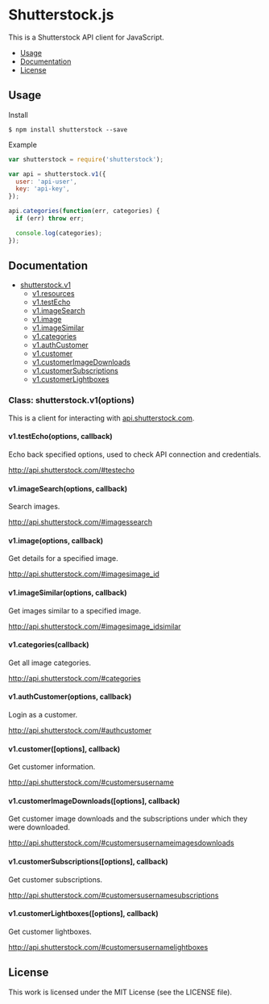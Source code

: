 # Shutterstock.js

This is a Shutterstock API client for JavaScript.

 * [Usage](#usage)
 * [Documentation](#documentation)
 * [License](#license)

## Usage

Install

``` console
$ npm install shutterstock --save
```

Example

``` javascript
var shutterstock = require('shutterstock');

var api = shutterstock.v1({
  user: 'api-user',
  key: 'api-key',
});

api.categories(function(err, categories) {
  if (err) throw err;

  console.log(categories);
});
```

## Documentation

 * [shutterstock.v1](#class-shutterstockv1options)
   * [v1.resources](#v1resourcescallback)
   * [v1.testEcho](#v1testechooptions-callback)
   * [v1.imageSearch](#v1imagesearchoptions-callback)
   * [v1.image](#v1imageoptions-callback)
   * [v1.imageSimilar](#v1imagesimilaroptions-callback)
   * [v1.categories](#v1categoriescallback)
   * [v1.authCustomer](#v1authcustomeroptions-callback)
   * [v1.customer](#v1customeroptions-callback)
   * [v1.customerImageDownloads](#v1customerimagedownloadsoptions-callback)
   * [v1.customerSubscriptions](#v1customerlightboxesoptions-callback)
   * [v1.customerLightboxes](#v1customerlightboxesoptions-callback)

### Class: shutterstock.v1(options)

This is a client for interacting with [api.shutterstock.com](http://api.shutterstock.com).

#### v1.testEcho(options, callback)

Echo back specified options, used to check API connection and credentials.

http://api.shutterstock.com/#testecho

#### v1.imageSearch(options, callback)

Search images.

http://api.shutterstock.com/#imagessearch

#### v1.image(options, callback)

Get details for a specified image.

http://api.shutterstock.com/#imagesimage_id

#### v1.imageSimilar(options, callback)

Get images similar to a specified image.

http://api.shutterstock.com/#imagesimage_idsimilar

#### v1.categories(callback)

Get all image categories.

http://api.shutterstock.com/#categories

#### v1.authCustomer(options, callback)

Login as a customer.

http://api.shutterstock.com/#authcustomer

#### v1.customer([options], callback)

Get customer information.

http://api.shutterstock.com/#customersusername

#### v1.customerImageDownloads([options], callback)

Get customer image downloads and the subscriptions under which they
were downloaded.

http://api.shutterstock.com/#customersusernameimagesdownloads

#### v1.customerSubscriptions([options], callback)

Get customer subscriptions.

http://api.shutterstock.com/#customersusernamesubscriptions

#### v1.customerLightboxes([options], callback)

Get customer lightboxes.

http://api.shutterstock.com/#customersusernamelightboxes

## License

This work is licensed under the MIT License (see the LICENSE file).
